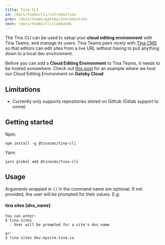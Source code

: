 ```yaml
---
title: Tina CLI
id: /docs/teams/cli/introduction
prev: /docs/teams/gatsby/introduction
next: /docs/teams/cli/commands
---
```


The Tina CLI can be used to setup your **cloud editing environment** with Tina Teams, and manage its users. Tina Teams pairs nicely with [Tina CMS](https://github.com/tinacms/tinacms) so that editors can edit sites from a live URL without having to pull anything down to a local dev environment.

<tip>Before you can add a **Cloud Editing Environment** to Tina Teams, it needs to be hosted somewhere. Check out [this post](/blog/using-tinacms-on-gatsby-cloud) for an example where we host our Cloud Editing Environment on **Gatsby Cloud**</tip>

## Limitations

- Currently only supports repositories stored on Github (Gitlab support to come)

## Getting started

Npm:

`npm install -g @tinacms/tina-cli`

Yarn:

`yarn global add @tinacms/tina-cli`

## Usage

Arguments wrapped in `[]` in the command name are optional. If not provided, the user will be prompted for their values.
E.g:

#### tina sites \[dns_name\]

    You can enter:
    $ tina sites
      - User will be prompted for a site's dns name

    or:
    $ tina sites dev.mysite.tina.io
